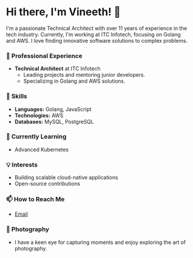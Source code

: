 # Hi there, I'm Vineeth! 👋

I'm a passionate Technical Architect with over 11 years of experience in the tech industry. Currently, I'm working at ITC Infotech, focusing on Golang and AWS. I love finding innovative software solutions to complex problems.

### 💼 Professional Experience
- **Technical Architect** at ITC Infotech
  - Leading projects and mentoring junior developers.
  - Specializing in Golang and AWS solutions.

### 🚀 Skills
- **Languages:** Golang, JavaScript
- **Technologies:** AWS
- **Databases:** MySQL, PostgreSQL

### 🌱 Currently Learning
- Advanced Kubernetes

### 💡 Interests
- Building scalable cloud-native applications
- Open-source contributions

### 📫 How to Reach Me
- [Email](mailto:imvineeth@outlook.com)

### 📸 Photography
- I have a keen eye for capturing moments and enjoy exploring the art of photography.

